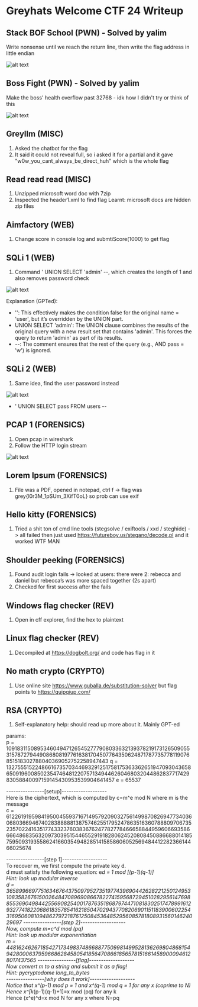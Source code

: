 # Greyhats Welcome CTF 24 Writeup

## Stack BOF School (PWN) - Solved by yalim
Write nonsense until we reach the return line, then write the flag address in little endian

![alt text](StackBOFSchool.png)

## Boss Fight (PWN) - Solved by yalim
Make the boss' health overflow past 32768 - idk how I didn't try or think of this

![alt text](BossFight.png)

## Greyllm (MISC)
1. Asked the chatbot for the flag
2. It said it could not reveal full, so i asked it for a partial and it gave "w0w_you_cant_always_be_direct_huh" which is the whole flag

## Read read read (MISC)
1. Unzipped microsoft word doc with 7zip
2. Inspected the header1.xml to find flag
Learnt: microsoft docs are hidden zip files

## Aimfactory (WEB)
1. Change score in console log and submtiScore(1000) to get flag

## SQLi 1 (WEB)
1. Command ' UNION SELECT 'admin' --, which creates the length of 1 and also removes password check

![alt text](SQLi1.png)

Explanation (GPTed):  
- '': This effectively makes the condition false for the original name = 'user', but it’s overridden by the UNION part.
- UNION SELECT 'admin': The UNION clause combines the results of the original query with a new result set that contains 'admin'. This forces the query to return 'admin' as part of its results.
- --: The comment ensures that the rest of the query (e.g., AND pass = 'w') is ignored.

## SQLi 2 (WEB)
1. Same idea, find the user password instead

![alt text](SQLi2.png)
- ' UNION SELECT pass FROM users -- 

## PCAP 1 (FORENSICS)
1. Open pcap in wireshark
2. Follow the HTTP login stream

![alt text](PCAP1.png)

## Lorem Ipsum (FORENSICS)
1. File was a PDF, opened in notepad, ctrl f -> flag was grey{l0r3M_1pSUm_3XifT0oL} so prob can use exif

## Hello kitty (FORENSICS)
1. Tried a shit ton of cmd line tools (stegsolve / exiftools / xxd / steghide) -> all failed then just used https://futureboy.us/stegano/decode.pl and it worked WTF MAN

## Shoulder peeking (FORENSICS)
1. Found audit login fails -> looked at users: there were 2: rebecca and daniel but rebecca’s was more spaced together (2s apart)
2. Checked for first success after the fails

## Windows flag checker (REV)
1. Open in cff explorer, find the hex to plaintext

## Linux flag checker (REV)
1. Decompiled at https://dogbolt.org/ and code has flag in it

## No math crypto (CRYPTO)
1. Use online site https://www.guballa.de/substitution-solver but flag points to https://quipqiup.com/

## RSA (CRYPTO)
1. Self-explanatory help: should read up more about it. Mainly GPT-ed  

params:  
p = 10918311508953460494712654527779080336321393782191731265090553157872794490868081977616381704507764350624871787735778119076851518302788040369052752258947443
q = 13275551522486616735703446932912517581753633626519470930436586509196008502354746481220757134944626046803204486283771742983058840097159145430953539904641457
e = 65537


----------------[setup]-------------------  
Here is the ciphertext, which is computed by c=m^e mod N where m is the message  
c = 61226191959841950045593716714957920903275614998708269477340360680366946740283888881387574625517952478635163607888097067352357022416351774332376038367624778277846665884495960669358666648683563209730395154465529191828062452080845088668801418575950931935586241660354948285141585860605256948441228236614466025674


----------------[step 1]-------------------  
To recover m, we first compute the private key d.  
d must satisfy the following equation: e*d = 1 mod [(p-1)(q-1)]  
Hint: look up modular inverse  
d = 36589966977516346764375097952735197743969044262822125012495310835826761500264847089690866782274159568729451028295614769885536904984425569082540017876351868797447108183025174789916129327741822068618357854162185047029437708206901151183900602254316950608109486279721876125084536485295608578180893156014624029697
----------------[step 2]-------------------  
Now, compute m=c^d mod (pq)  
Hint: look up modular exponentiation  
m = 4481624626718542717349837486688775099814995281362698048681549428000637959668628458054185647086618565781516614589000946128017437565
----------------[flag]-------------------  
Now convert m to a string and submit it as a flag!  
Hint: pycryptodome long_to_bytes  
----------------[why does it work]-------------------  
Notice that x^(p-1) mod p = 1 and x^(q-1) mod q = 1 for any x (coprime to N)  
Hence x^[k*(p-1)(q-1)+1]=x mod (pq) for any k  
Hence (x^e)^d=x mod N for any x where N=pq  




